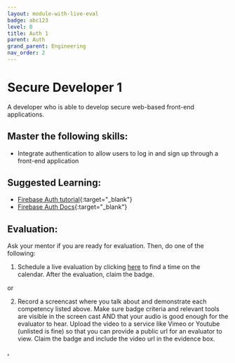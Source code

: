 ```yaml
---
layout: module-with-live-eval
badge: abc123
level: 0
title: Auth 1
parent: Auth
grand_parent: Engineering
nav_order: 2
---
```

# Secure Developer 1

A developer who is able to develop secure web-based front-end applications.

## Master the following skills:

* Integrate authentication to allow users to log in and sign up through a front-end application

## Suggested Learning:

* [Firebase Auth tutorial](https://www.youtube.com/watch?v=aN1LnNq4z54&list=PL4cUxeGkcC9jUPIes_B8vRjn1_GaplOPQ){:target="_blank"}
* [Firebase Auth Docs](https://firebase.google.com/docs/auth){:target="_blank"}

## Evaluation:

Ask your mentor if you are ready for evaluation. Then, do one of the following:

1. Schedule a live evaluation by clicking [here](https://webdev.codex.academy/mastery-eval-3?badge=sTJo44leTWWer9nZRFkWkg) to find a time on the calendar. After the evaluation, claim the badge.

or

2. Record a screencast where you talk about and demonstrate each competency listed above. Make sure badge criteria and relevant tools are visible in the screen cast AND that your audio is good enough for the evaluator to hear. Upload the video to a service like Vimeo or Youtube (unlisted is fine) so that you can provide a public url for an evaluator to view. Claim the badge and include the video url in the evidence box.

[.](level-3)